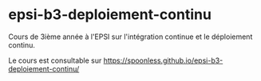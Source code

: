 # epsi-b3-deploiement-continu
Cours de 3ième année à l'EPSI sur l'intégration continue et le déploiement continu.

Le cours est consultable sur https://spoonless.github.io/epsi-b3-deploiement-continu/
